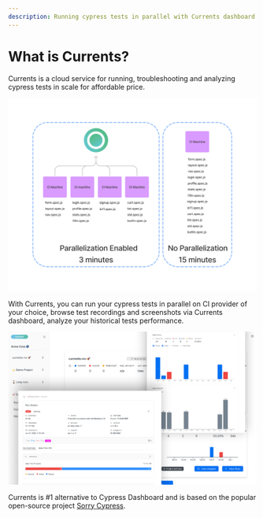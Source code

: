 ```yaml
---
description: Running cypress tests in parallel with Currents dashboard
---
```


# What is Currents?

Currents is a cloud service for running, troubleshooting and analyzing cypress tests in scale for affordable price.

![Cypress tests parallelization with Currents](<.gitbook/assets/cypress-parallelization-benefits (2).png>)

With Currents, you can run your cypress tests in parallel on CI provider of your choice, browse test recordings and screenshots via Currents dashboard, analyze your historical tests performance.

![Cypress tests with Currents](.gitbook/assets/currents-preview.png)

Currents is #1 alternative to Cypress Dashboard and is based on the popular open-source project [Sorry Cypress](https://sorry-cypress.dev).
